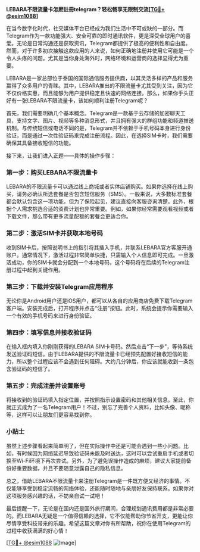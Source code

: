 **LEBARA不限流量卡怎麽註冊telegram？轻松畅享无限制交流[[TG💪+ @esim1088](https://t.me/s/esim1088)]**

在当今数字化时代，社交媒体平台已经成为我们生活中不可或缺的一部分。而Telegram作为一款功能强大、安全可靠的即时通讯软件，更是深受全球用户的喜爱。无论是日常沟通还是获取资讯，Telegram都提供了极高的便利性和自由度。然而，对于许多初次接触这款应用的人来说，如何正确地注册并使用它可能是一个令人头疼的问题。尤其是当你身处海外时，网络环境和运营商的选择显得尤为重要。

LEBARA是一家总部位于泰国的国际通信服务提供商，以其灵活多样的产品和服务赢得了众多用户的青睐。其中，LEBARA推出的不限流量卡尤其受到关注，因为它不仅价格实惠，而且能够为用户提供稳定且快速的网络连接。那么，如果你手头正好有一张LEBARA不限流量卡，该如何顺利注册Telegram呢？

首先，我们需要明确几个基本概念。Telegram是一款基于云存储的加密聊天工具，支持文字、图片、视频等多种消息形式，并且拥有强大的群组功能和频道推送机制。与传统短信或电话不同的是，Telegram并不依赖于手机号码本身进行身份验证，而是通过一次性验证码来完成注册流程。因此，在选择SIM卡时，我们需要确保其具备接收短信的功能。

接下来，让我们进入正题——具体的操作步骤：

### 第一步：购买LEBARA不限流量卡

LEBARA的不限流量卡可以通过线上商城或者实体店铺购买。如果你选择在线上购买，请务必确认所选套餐是否包含短信服务（SMS）。一般来说，大多数标准套餐都会默认包含这一项功能，但为了保险起见，建议直接向客服咨询清楚。此外，根据个人需求挑选合适的资费计划也非常重要。例如，如果你经常需要观看视频或者下载文件，那么带有更多流量配额的套餐会更适合你。

### 第二步：激活SIM卡并获取本地号码

收到SIM卡后，按照说明书上的指引将其插入手机，并联系LEBARA官方客服开通账户。通常情况下，激活过程非常简单快捷，只需输入个人信息即可完成。一旦激活成功，你的SIM卡就会分配到一个本地号码，这个号码将在后续的Telegram注册过程中起到关键作用。

### 第三步：下载并安装Telegram应用程序

无论你是Android用户还是iOS用户，都可以从各自的应用商店免费下载Telegram客户端。安装完成后，打开程序并点击“注册”按钮。此时，系统会提示你需要输入一个有效的手机号码来进行身份验证。

### 第四步：填写信息并接收验证码

在输入框内填入你刚刚获得的LEBARA SIM卡号码。然后点击“下一步”，等待系统发送验证码短信。由于LEBARA提供的不限流量卡已经预先配置好接收短信的能力，所以整个过程应该不会遇到任何阻碍。大约几分钟后，你应该就能收到一条包含验证码的短信了。

### 第五步：完成注册并设置账号

将接收到的验证码填入指定位置，并按照指示设置密码和其他相关信息。至此，你就正式成为了一名Telegram用户！不过，别忘了完善个人资料，比如头像、昵称等，这样可以让朋友们更容易找到你。

### 小贴士

虽然上述步骤看起来简单明了，但在实际操作中还是可能会遇到一些小问题。比如，有时候因为网络延迟导致验证码未能及时送达，这时可以尝试重启手机或者切换至Wi-Fi环境下再次尝试。另外，为了避免误操作造成的麻烦，建议大家提前备份好重要数据，并且不要随意泄露自己的隐私信息。

总之，借助LEBARA不限流量卡来注册Telegram是一件既方便又经济的事情。不仅能够享受到稳定流畅的网络体验，还能随时随地与亲朋好友保持联系。如果你对这项服务感兴趣的话，不妨亲自试一试吧！

最后提醒一下，无论是在国内还是国外旅行期间，合理规划通讯费用都是非常必要的。而LEBARA无疑是一个值得信赖的选择，它不仅能帮助你节省开支，更能让你尽情享受科技带来的乐趣。希望这篇文章对你有所帮助，祝你在使用Telegram的过程中收获满满的好心情！

[[TG💪+ @esim1088](https://t.me/s/esim1088) ![Image](https://i.postimg.cc/4NQfJmqS/Snipaste-2025-05-13-00-14-12.png)]